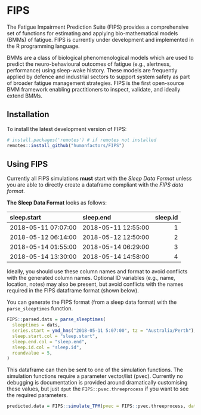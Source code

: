 # FIPS

The Fatigue Impairment Prediction Suite (FIPS) provides a comprehensive set of functions for estimating and applying bio-mathematical models (BMMs) of fatigue. FIPS is currently under development and implemented in the R programming language. 

BMMs are a class of biological phenomenological models which are used to predict the neuro-behavioural outcomes of fatigue (e.g., alertness, performance) using sleep-wake history. These models are frequently applied by defence and industrial sectors to support system safety as part of broader fatigue management strategies. FIPS is the first open-source BMM framework enabling practitioners to inspect, validate, and ideally extend BMMs.

## Installation
To install the latest development version of FIPS:

```R
# install.packages('remotes') # if remotes not installed
remotes::install_github("humanfactors/FIPS")
```

## Using FIPS

Currently all FIPS simulations **must** start with the *Sleep Data Format*  unless you are able to directly create a dataframe compliant with the *FIPS data format*.

**The Sleep Data Format** looks as follows:

|sleep.start         |sleep.end           | sleep.id|
|:-------------------|:-------------------|--------:|
|2018-05-11 07:07:00 |2018-05-11 12:55:00 |        1|
|2018-05-12 06:14:00 |2018-05-12 12:50:00 |        2|
|2018-05-14 01:55:00 |2018-05-14 06:29:00 |        3|
|2018-05-14 13:30:00 |2018-05-14 14:58:00 |        4|

Ideally, you should use these column names and format to avoid conflicts with the generated column names. Optional ID variables (e.g., name, location, notes) may also be present, but avoid conflicts with the names required in the FIPS dataframe format (shown below).

You can generate the FIPS format (from a sleep data format) with the  `parse_sleeptimes` function.

```R
FIPS::parsed.dats = parse_sleeptimes(
  sleeptimes = dats,
  series.start = ymd_hms("2018-05-11 5:07:00", tz = "Australia/Perth"),
  sleep.start.col = "sleep.start",
  sleep.end.col = "sleep.end",
  sleep.id.col = "sleep.id",
  roundvalue = 5,
)
```
This dataframe can then be sent to one of the simulation functions. The simulation functions require a parameter vector/list (pvec). Currently no debugging is documentation is provided around dramatically customising these values, but just `dput` the `FIPS::pvec.threeprocess` if you want to see the required parameters.

```R
predicted.data = FIPS::simulate_TPM(pvec = FIPS::pvec.threeprocess, dat = test.dats)

```


